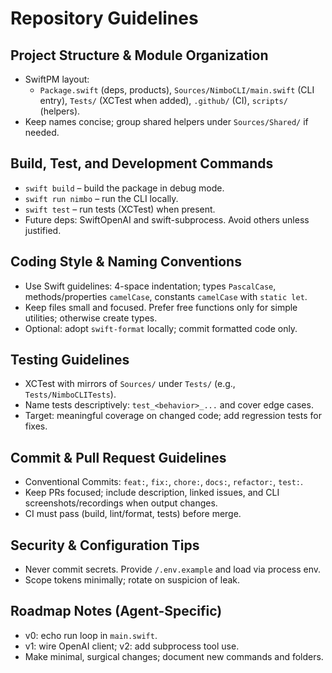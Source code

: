 # Repository Guidelines

## Project Structure & Module Organization
- SwiftPM layout:
  - `Package.swift` (deps, products), `Sources/NimboCLI/main.swift` (CLI entry), `Tests/` (XCTest when added), `.github/` (CI), `scripts/` (helpers).
- Keep names concise; group shared helpers under `Sources/Shared/` if needed.

## Build, Test, and Development Commands
- `swift build` – build the package in debug mode.
- `swift run nimbo` – run the CLI locally.
- `swift test` – run tests (XCTest) when present.
- Future deps: SwiftOpenAI and swift-subprocess. Avoid others unless justified.

## Coding Style & Naming Conventions
- Use Swift guidelines: 4-space indentation; types `PascalCase`, methods/properties `camelCase`, constants `camelCase` with `static let`.
- Keep files small and focused. Prefer free functions only for simple utilities; otherwise create types.
- Optional: adopt `swift-format` locally; commit formatted code only.

## Testing Guidelines
- XCTest with mirrors of `Sources/` under `Tests/` (e.g., `Tests/NimboCLITests`).
- Name tests descriptively: `test_<behavior>_...` and cover edge cases.
- Target: meaningful coverage on changed code; add regression tests for fixes.

## Commit & Pull Request Guidelines
- Conventional Commits: `feat:`, `fix:`, `chore:`, `docs:`, `refactor:`, `test:`.
- Keep PRs focused; include description, linked issues, and CLI screenshots/recordings when output changes.
- CI must pass (build, lint/format, tests) before merge.

## Security & Configuration Tips
- Never commit secrets. Provide `/.env.example` and load via process env.
- Scope tokens minimally; rotate on suspicion of leak.

## Roadmap Notes (Agent-Specific)
- v0: echo run loop in `main.swift`.
- v1: wire OpenAI client; v2: add subprocess tool use.
- Make minimal, surgical changes; document new commands and folders.
